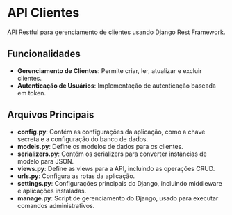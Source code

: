 # API Clientes

API Restful para gerenciamento de clientes usando Django Rest Framework.

## Funcionalidades

- **Gerenciamento de Clientes**: Permite criar, ler, atualizar e excluir clientes.
- **Autenticação de Usuários**: Implementação de autenticação baseada em token.

## Arquivos Principais

- **config.py**: Contém as configurações da aplicação, como a chave secreta e a configuração do banco de dados.
- **models.py**: Define os modelos de dados para os clientes.
- **serializers.py**: Contém os serializers para converter instâncias de modelo para JSON.
- **views.py**: Define as views para a API, incluindo as operações CRUD.
- **urls.py**: Configura as rotas da aplicação.
- **settings.py**: Configurações principais do Django, incluindo middleware e aplicações instaladas.
- **manage.py**: Script de gerenciamento do Django, usado para executar comandos administrativos.
